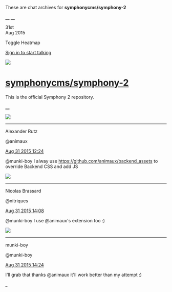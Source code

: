 These are chat archives for **symphonycms/symphony-2**

[__](/symphonycms/symphony-2/archives/2015/09/01)
[__](/symphonycms/symphony-2/archives/2015/08/30)

31st  
Aug 2015

Toggle Heatmap

[Sign in to start talking](/login?action=login&button=archive-login)

![](https://avatars-02.gitter.im/group/iv/3/57542c45c43b8c601977197e?s=48)

#  [symphonycms/symphony-2](/symphonycms/symphony-2)

This is the official Symphony 2 repository.

[ __ ](/orgs/symphonycms/rooms "More symphonycms rooms" )

![](https://avatars2.githubusercontent.com/u/446874?v=3&s=30)

__ __

Alexander Rutz

@animaux

[Aug 31 2015
12:24](https://gitter.im/symphonycms/symphony-2?at=55e4476b3dbd5ab9704ffcfe ""
)

@munki-boy I alway use <https://github.com/animaux/backend_assets> to override
Backend CSS and add JS

![](https://avatars1.githubusercontent.com/u/771169?v=3&s=30)

__ __

Nicolas Brassard

@nitriques

[Aug 31 2015
14:08](https://gitter.im/symphonycms/symphony-2?at=55e45fe48ca628307ecd1b33 ""
)

@munki-boy I use @animaux's extension too :)

![](https://avatars1.githubusercontent.com/u/4517581?v=3&s=30)

__ __

munki-boy

@munki-boy

[Aug 31 2015
14:24](https://gitter.im/symphonycms/symphony-2?at=55e463a470e051b716389c30 ""
)

I'll grab that thanks @animaux it'll work better than my attempt :)

_

